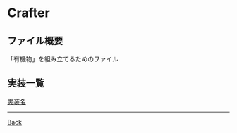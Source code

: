 # Crafter

## ファイル概要

「有機物」を組み立てるためのファイル

## 実装一覧

[実装名](./__Todo/README.md)

---
[Back](../README.md)  